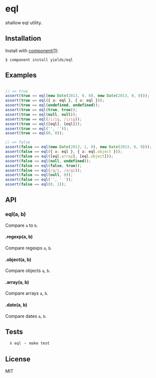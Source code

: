 
# eql

  shallow eql utility.

## Installation

  Install with [component(1)](http://component.io):

    $ component install yields/eql

## Examples

```js

// => true
assert(true == eql(new Date(2013, 0, 0), new Date(2013, 0, 0)));
assert(true == eql({ a: eql }, { a: eql }));
assert(true == eql(undefined, undefined));
assert(true == eql(true, true));
assert(true == eql(null, null));
assert(true == eql(/i/ig, /i/ig));
assert(true == eql([eql], [eql]));
assert(true == eql('', ''));
assert(true == eql(0, 0));

// => false
assert(false == eql(new Date(2013, 1, 0), new Date(2013, 0, 0)));
assert(false == eql({ a: eql }, { a: eql.object }));
assert(false == eql([eql.array], [eql.object]));
assert(false == eql(null, undefined));
assert(false == eql(false, true));
assert(false == eql(/g/i, /a/gi));
assert(false == eql(null, 0));
assert(false == eql('', ' '));
assert(false == eql(0, 1));
```

## API

### eql(a, b)

  Compare `a` to `b`.

#### .regexp(a, b)

  Compare regexps `a`, `b`.

#### .object(a, b)

  Compare objects `a`, `b`.

#### .array(a, b)

  Compare arrays `a`, `b`.

#### .date(a, b)

  Compare dates `a`, `b`.

## Tests

```bash
  λ eql ・ make test
```

## License

  MIT

